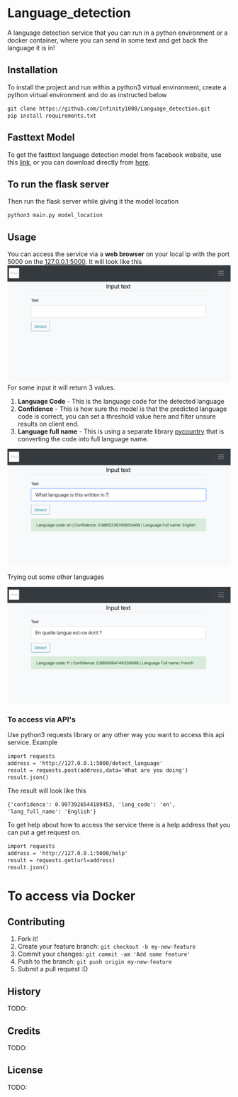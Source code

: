 # Language_detection
A language detection service that you can run in a python environment or a docker container, where you can send in some text and get back the language it is in!

## Installation
To install the project and run within a python3 virtual environment, create a python virtual environment and do as instructed below  
```
git clone https://github.com/Infinity1008/Language_detection.git
pip install requirements.txt
```
## Fasttext Model
To get the fasttext language detection model from facebook website, use this [link](https://fasttext.cc/docs/en/language-identification.html#content), or you can download directly from [here](https://dl.fbaipublicfiles.com/fasttext/supervised-models/lid.176.bin).

## To run the flask server
Then run the flask server while giving it the model location 
```
python3 main.py model_location
```

## Usage
You can access the service via a **web browser** on your local ip with the port 5000 on the [127.0.0.1:5000](127.0.0.1:5000). It will look like this
![Language_detection_demo_image](static/images/Language_detection_demo.png?raw=true "Language Detection Demo")
For some input it will return 3 values.
1. **Language Code** - This is the language code for the detected language
2. **Confidence** - This is how sure the model is that the predicted language code is correct, you can set a threshold value here and filter unsure results on client end.
3. **Language full name** - This is using a separate library [pycountry](https://pypi.org/project/pycountry/) that is converting the code into full language name.

![Language_detection_demo_image](static/images/Language_detection_demo_running.png?raw=true "Language Detection Demo")

Trying out some other languages 

![Language_detection_demo_image](static/images/Language_detection_demo_french.png?raw=true "Language Detection Demo")

### To access via API's
Use python3 requests library or any other way you want to access this api service.
Example
```
import requests
address = 'http://127.0.0.1:5000/detect_language'
result = requests.post(address,data='What are you doing')
result.json()
```

The result will look like this
```
{'confidence': 0.9973926544189453, 'lang_code': 'en', 'lang_full_name': 'English'}
```

To get help about how to access the service there is a help address that you can put a get request on.
```
import requests
address = 'http://127.0.0.1:5000/help'
result = requests.get(url=address)
result.json()
```

# To access via Docker


## Contributing
1. Fork it!
2. Create your feature branch: `git checkout -b my-new-feature`
3. Commit your changes: `git commit -am 'Add some feature'`
4. Push to the branch: `git push origin my-new-feature`
5. Submit a pull request :D
## History
TODO: 
## Credits
TODO: 
## License
TODO: 


